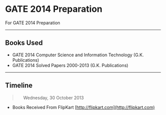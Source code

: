 
GATE 2014 Preparation
=====================

For GATE 2014 Preparation

----------

**Books Used**
--------------

- GATE 2014 Computer Science and Information Technology (G.K. Publications)
- GATE 2014 Solved Papers 2000-2013 (G.K. Publications)

----------

**Timeline**
--------------

> <img src="https://raw.github.com/datachand/my-gate-2014-preparation/master/images/1383160388_calendar.png" width="15"> Wednesday, 30 October 2013

- Books Received From FlipKart [http://flipkart.com](http://flipkart.com)
